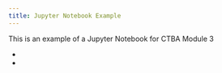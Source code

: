 ```yaml
---
title: Jupyter Notebook Example
---
```


This is an example of a Jupyter Notebook for CTBA Module 3

- 
-


